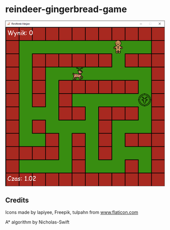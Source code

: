 # reindeer-gingerbread-game

![game screenshot](https://github.com/majsterkovic/reindeer-gingerbread-game/blob/main/screenshots/screenshot_1.png?raw=true)

## Credits
Icons made by lapiyee, Freepik, tulpahn from www.flaticon.com

A* algorithm by Nicholas-Swift
